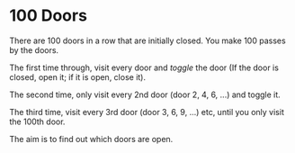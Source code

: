 # 100 Doors

There are 100 doors in a row that are initially closed.  You make 100 passes by the doors.

The first time through, visit every door and *toggle* the door (If the door is closed, open it; if it is open, close it).

The second time, only visit every 2nd door (door 2, 4, 6, ...) and toggle it.

The third time, visit every 3rd door (door 3, 6, 9, ...) etc, until you only visit the 100th door.

The aim is to find out which doors are open.

